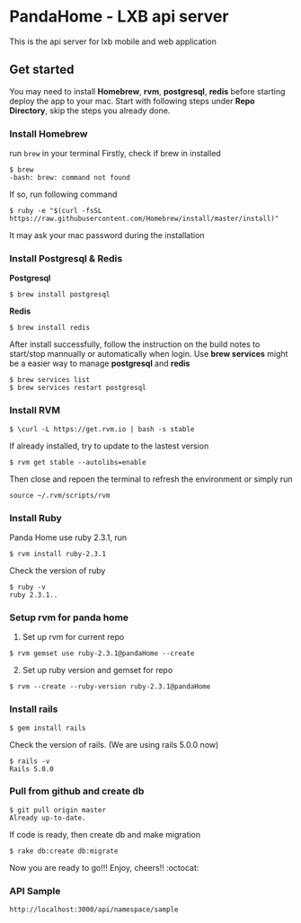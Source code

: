 # PandaHome - LXB api server

This is the api server for lxb mobile and web application


## Get started

You may need to install **Homebrew**, **rvm**, **postgresql**, **redis** before starting deploy the app to your mac.
Start with following steps under **Repo Directory**, skip the steps you already done. 


### Install Homebrew

run ```brew``` in your terminal
Firstly, check if brew in installed

```
$ brew
-bash: brew: command not found
```

If so, run following command
```
$ ruby -e "$(curl -fsSL https://raw.githubusercontent.com/Homebrew/install/master/install)"
```
It may ask your mac password during the installation


### Install Postgresql & Redis

**Postgresql**
```
$ brew install postgresql
```
**Redis**
```
$ brew install redis
```

After install successfully, follow the instruction on the build notes to start/stop mannually or automatically when login.
Use **brew services** might be a easier way to manage **postgresql** and **redis**
```
$ brew services list
$ brew services restart postgresql
```


### Install RVM

```
$ \curl -L https://get.rvm.io | bash -s stable
```

If already installed, try to update to the lastest version
```
$ rvm get stable --autolibs=enable
```
Then close and repoen the terminal to refresh the environment or simply run
```
source ~/.rvm/scripts/rvm
```


### Install Ruby

Panda Home use ruby 2.3.1, run
```
$ rvm install ruby-2.3.1
```

Check the version of ruby
```
$ ruby -v
ruby 2.3.1..
```


### Setup rvm for panda home

1. Set up rvm for current repo
```
$ rvm gemset use ruby-2.3.1@pandaHome --create
```

2. Set up ruby version and gemset for repo
```
$ rvm --create --ruby-version ruby-2.3.1@pandaHome
```


### Install rails 
```
$ gem install rails
```
Check the version of rails. (We are using rails 5.0.0 now)
```
$ rails -v
Rails 5.0.0
```


### Pull from github and create db
```
$ git pull origin master
Already up-to-date.
```
If code is ready, then create db and make migration
```
$ rake db:create db:migrate
```
Now you are ready to go!!! Enjoy, cheers!! :octocat:

### API Sample
```
http://localhost:3000/api/namespace/sample
```

